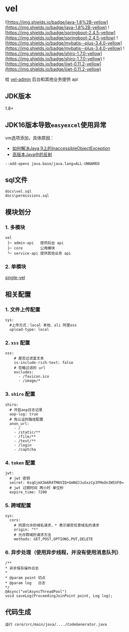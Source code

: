 # vel

![https://img.shields.io/badge/java-1.8%2B-yellow](https://img.shields.io/badge/java-1.8%2B-yellow)
![https://img.shields.io/badge/springboot-2.4.5-yellow](https://img.shields.io/badge/springboot-2.4.5-yellow)
![https://img.shields.io/badge/mybatis--plus-3.4.0-yellow](https://img.shields.io/badge/mybatis--plus-3.4.0-yellow)
![https://img.shields.io/badge/shiro-1.7.0-yellow](https://img.shields.io/badge/shiro-1.7.0-yellow)
![https://img.shields.io/badge/jjwt-0.11.2-yellow](https://img.shields.io/badge/jjwt-0.11.2-yellow)

给 [vel-admin](https://gitee.com/flyxiaozhu/vel-admin) 后台和其他业务提供 api

## JDK版本

1.8+

## JDK16版本导致`easyexcel`使用异常

vm选项添加，具体原因：

- [如何解决Java 9上的InaccessibleObjectException](https://www.itranslater.com/qa/details/2582505421583942656)
- [高版本Java中的反射](https://www.mcbbs.net/thread-1211948-1-1.html)

````
--add-opens java.base/java.lang=ALL-UNNAMED
````

## sql文件

````
docs\vel.sql
docs\permissions.sql
````

## 模块划分

### 1. 多模块

````
vel
 ├─ admin-api   提供后台 api
 ├─ core        公用模块
 └─ service-api 提供其他业务 api
````

### 2. 单模块

[single-vel](https://gitee.com/flyxiaozhu/single-vel)

## 相关配置

### 1. 文件上传配置

````
sys:
  #上传方式：local 本地、ali 阿里oss
  upload-type: local
````

### 2. `xss` 配置

````
xss:
    # 是否过滤富文本
    is-include-rich-text: false
    # 忽略过滤的 url
    excludes:
      - /favicon.ico
      - /image/*
````

### 3. `shiro` 配置

````
shiro:
  # 开启aop日志记录
  aop-log: true
  # 免认证的路径配置
  anon_url:
    - /
    - /static/**
    - /file/**
    - /test/**
    - /login
    - /captcha
````

### 4. `token` 配置

````
jwt:
  # jwt 密钥
  secret: 6sqGjmX3m6R4TMAVIQ+GmNdJJuGxzCp3FMeOn3WSVF0=
  # jwt 过期时间 两小时 单位秒
  expire_time: 7200
````

### 5. 跨域配置

````
sys:
  cors:
    # 同源允许的域名请求，* 表示接受任意域名的请求
    origin: "*"
    # 允许跨域的请求方法
    methods: GET,POST,OPTIONS,PUT,DELETE
````

### 6. 异步处理（使用异步线程，并没有使用消息队列）

````
/**
* 异步保存操作日志
*
* @param point 切点
* @param log   日志
*/
@Async("velAsyncThreadPool")
void saveLog(ProceedingJoinPoint point, Log log);
````

## 代码生成

````
运行 core/src/main/java/..../CodeGenerator.java
````

